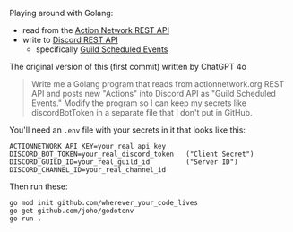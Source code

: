 Playing around with Golang:

* read from the [Action Network REST API](https://actionnetwork.org/docs/)
* write to [Discord REST API](https://discord.com/developers/docs/reference)
   * specifically [Guild Scheduled Events](https://discord.com/developers/docs/resources/guild-scheduled-event#guild-scheduled-event)

The original version of this (first commit) written by ChatGPT 4o

> Write me a Golang program that reads from actionnetwork.org REST API and posts new "Actions" into Discord API as "Guild Scheduled Events."
> Modify the program so I can keep my secrets like discordBotToken in a separate file that I don't put in GitHub.

You'll need an `.env` file with your secrets in it that looks like this:

```
ACTIONNETWORK_API_KEY=your_real_api_key
DISCORD_BOT_TOKEN=your_real_discord_token   ("Client Secret")
DISCORD_GUILD_ID=your_real_guild_id         ("Server ID")
DISCORD_CHANNEL_ID=your_real_channel_id
```

Then run these:

```
go mod init github.com/wherever_your_code_lives
go get github.com/joho/godotenv
go run .
```

